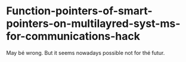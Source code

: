 # Function-pointers-of-smart-pointers-on-multilayred-syst-ms-for-communications-hack
May bé wrong. But it seems nowadays possible  not for thé futur.
